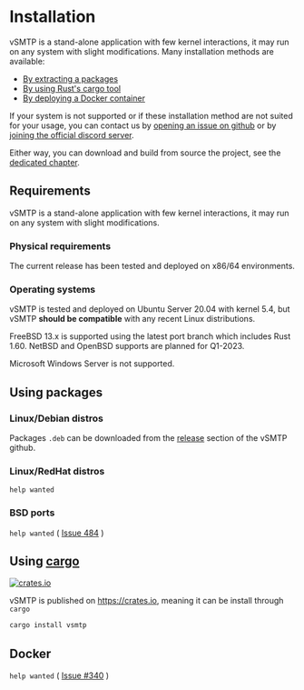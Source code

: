 # Installation

vSMTP is a stand-alone application with few kernel interactions, it may run on any system with slight modifications. Many installation methods are available:

* [By extracting a packages](#installing-vsmtp-from-packages)
* [By using Rust's cargo tool](#using-cargo)
* [By deploying a Docker container](#docker)

If your system is not supported or if these installation method are not suited for your usage, you can contact us by [opening an issue on github](https://github.com/viridIT/vSMTP/issues/new/choose) or by [joining the official discord server](https://discord.gg/N8JGBRBshf).

Either way, you can download and build from source the project, see the [dedicated chapter](./source.md).

## Requirements

vSMTP is a stand-alone application with few kernel interactions, it may run on any system with slight modifications.

### Physical requirements

The current release has been tested and deployed on x86/64 environments.

### Operating systems

vSMTP is tested and deployed on Ubuntu Server 20.04 with kernel 5.4, but vSMTP **should be compatible** with any recent Linux distributions.

FreeBSD 13.x is supported using the latest port branch which includes Rust 1.60. NetBSD and OpenBSD supports are planned for Q1-2023.

Microsoft Windows Server is not supported.

## Using packages

### Linux/Debian distros

Packages `.deb` can be downloaded from the [release] section of the vSMTP github.

[release]: https://github.com/viridIT/vSMTP/releases/latest

### Linux/RedHat distros

`help wanted`

### BSD ports

`help wanted` ( [Issue 484](https://github.com/viridIT/vSMTP/issues/484) )


## Using [cargo]

<a href="https://crates.io/crates/vsmtp">
  <img src="https://img.shields.io/crates/v/vsmtp.svg"
    alt="crates.io" />
</a>

vSMTP is published on <https://crates.io>, meaning it can be install through `cargo`

```sh
cargo install vsmtp
```

[cargo]: https://doc.rust-lang.org/cargo

## Docker

`help wanted` ( [Issue #340](https://github.com/viridIT/vSMTP/issues/340) )
